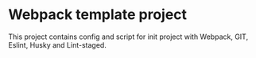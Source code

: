 # Webpack template project

This project contains config and script for init project with Webpack, GIT, Eslint, Husky and Lint-staged.
